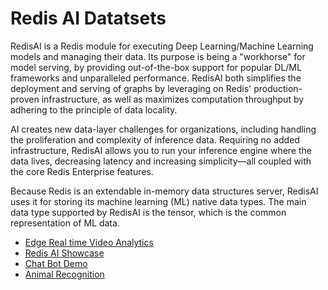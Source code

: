 # Redis AI Datatsets

RedisAI is a Redis module for executing Deep Learning/Machine Learning models and managing their data. Its purpose is being a "workhorse" for model serving, by providing out-of-the-box support for popular DL/ML frameworks and unparalleled performance. RedisAI both simplifies the deployment and serving of graphs by leveraging on Redis' production-proven infrastructure, as well as maximizes computation throughput by adhering to the principle of data locality.

AI creates new data-layer challenges for organizations, including handling the proliferation and complexity of inference data. Requiring no added infrastructure, RedisAI allows you to run your inference engine where the data lives, decreasing latency and increasing simplicity—all coupled with the core Redis Enterprise features.

Because Redis is an extendable in-memory data structures server, RedisAI uses it for storing its machine learning (ML) native data types. The main data type supported by RedisAI is the tensor, which is the common representation of ML data.


- [Edge Real time Video Analytics](https://github.com/RedisGears/EdgeRealtimeVideoAnalytics)
- [Redis AI Showcase](https://github.com/RedisAI/redisai-examples)
- [Chat Bot Demo](https://github.com/RedisAI/ChatBotDemo)
- [Animal Recognition](https://github.com/RedisGears/AnimalRecognitionDemo)
